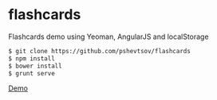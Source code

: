 flashcards
==========

Flashcards demo using Yeoman, AngularJS and localStorage

```bash
$ git clone https://github.com/pshevtsov/flashcards
$ npm install
$ bower install
$ grunt serve
```

[Demo](http://pshevtsov.github.io/flashcards)
